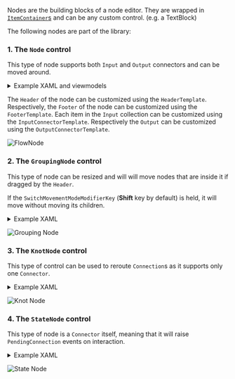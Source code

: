 Nodes are the building blocks of a node editor. They are wrapped in [`ItemContainer`s](ItemContainer-Overview) and can be any custom control. (e.g. a TextBlock)

The following nodes are part of the library:

### 1. The ```Node``` control
This type of node supports both ```Input``` and ```Output``` connectors and can be moved around.

<details>
<summary>Example XAML and viewmodels</summary>

```csharp
public class ConnectorViewModel
{
    public string Title { get; set; }
}

public class NodeViewModel
{
    public string Title { get; set; }

    public List<ConnectorViewModel> Input { get; set; } = new List<ConnectorViewModel>();
    public List<ConnectorViewModel> Output { get; set; } = new List<ConnectorViewModel>();
}
```

```xml
<nodify:NodifyEditor>
  <nodify:NodifyEditor.Resources>
      <local:NodeViewModel x:Key="NodeContext" Title="My Node">
          <local:NodeViewModel.Input>
              <local:ConnectorViewModel Title="In 0" />
              <local:ConnectorViewModel Title="In 1" />
          </local:NodeViewModel.Input>
          <local:NodeViewModel.Output>
              <local:ConnectorViewModel Title="Out 0" />
              <local:ConnectorViewModel Title="Out 1" />
          </local:NodeViewModel.Output>
      </local:NodeViewModel>
  </nodify:NodifyEditor.Resources>
  <nodify:NodifyEditor.ItemsSource>
      <CompositeCollection>
          <nodify:Node DataContext="{StaticResource NodeContext}"
                    Header="{Binding Title}"
                    Input="{Binding Input}"
                    Output="{Binding Output}">
              <nodify:Node.InputConnectorTemplate>
                  <DataTemplate>
                      <nodify:NodeInput Header="{Binding Title}" />
                  </DataTemplate>
              </nodify:Node.InputConnectorTemplate>
              <nodify:Node.OutputConnectorTemplate>
                  <DataTemplate>
                      <nodify:NodeOutput Header="{Binding Title}" />
                  </DataTemplate>
              </nodify:Node.OutputConnectorTemplate>
          </nodify:Node>
      </CompositeCollection>
  </nodify:NodifyEditor.ItemsSource>
</nodify:NodifyEditor>
```

</details>

The `Header` of the node can be customized using the `HeaderTemplate`. Respectively, the `Footer` of the node can be customized using the `FooterTemplate`.
Each item in the `Input` collection can be customized using the `InputConnectorTemplate`. Respectively the `Output` can be customized using the `OutputConnectorTemplate`.

![FlowNode](https://i.imgur.com/VwAYlX3.gif)

### 2. The ```GroupingNode``` control

This type of node can be resized and will will move nodes that are inside it if dragged by the ```Header```.

If the ```SwitchMovementModeModifierKey``` (**Shift** key by default) is held, it will move without moving its children.

<details>
<summary>Example XAML</summary>

```xml
<nodify:NodifyEditor>
    <nodify:GroupingNode Header="Grouping node"
			 Width="300"
			 Height="250" />
    <nodify:Node Header="My node" />
    <nodify:Node Header="My other node" />
</nodify:NodifyEditor>
```

</details>

![Grouping Node](https://i.imgur.com/HYxt2cs.gif)

### 3. The ```KnotNode``` control

This type of control can be used to reroute ```Connection```s as it supports only one ```Connector```.

<details>

<summary>Example XAML</summary>

```xml
<nodify:NodifyEditor>
	<nodify:KnotNode />
</nodify:NodifyEditor>
```

</details>

![Knot Node](https://i.imgur.com/fMrEqY1.gif)

### 4. The ```StateNode``` control

This type of node is a ```Connector``` itself, meaning that it will raise ```PendingConnection``` events on interaction.

<details>

<summary>Example XAML</summary>

```xml
<nodify:NodifyEditor>
    <nodify:StateNode Content="My node" />
</nodify:NodifyEditor>
```

</details>

![State Node](https://i.imgur.com/FrI2epL.gif)